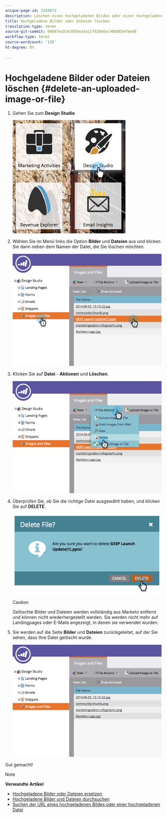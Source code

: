 ```yaml
---
unique-page-id: 2359873
description: Löschen eines hochgeladenen Bildes oder einer hochgeladenen Datei - Marketing Docs - Produktdokumentation
title: Hochgeladene Bilder oder Dateien löschen
translation-type: tm+mt
source-git-commit: 00887ea53e395bea3a11fd28e0ac98b085ef6ed8
workflow-type: tm+mt
source-wordcount: '135'
ht-degree: 0%

---
```



# Hochgeladene Bilder oder Dateien löschen {#delete-an-uploaded-image-or-file}

1. Gehen Sie zum **Design** **Studio**.

   ![](assets/designstudio-5.png)

1. Wählen Sie im Menü links die Option **Bilder** und **Dateien** aus und klicken Sie dann neben dem Namen der Datei, die Sie löschen möchten.

   ![](assets/image2014-9-16-11-3a18-3a15.png)

1. Klicken Sie auf **Datei** - **Aktionen** und **Löschen**.

   ![](assets/image2014-9-16-11-3a18-3a22.png)

1. Überprüfen Sie, ob Sie die richtige Datei ausgewählt haben, und klicken Sie auf **DELETE**.

   ![](assets/image2014-9-16-11-3a18-3a30.png)

   >[!CAUTION]
   >
   >Gelöschte Bilder und Dateien werden vollständig aus Marketo entfernt und können nicht wiederhergestellt werden.  Sie werden nicht mehr auf Landingpages oder E-Mails angezeigt, in denen sie verwendet wurden.

1. Sie werden auf die Seite **Bilder** und **Dateien** zurückgeleitet, auf der Sie sehen, dass Ihre Datei gelöscht wurde.

   ![](assets/image2014-9-16-11-3a19-3a0.png)

Gut gemacht!

>[!NOTE]
>
>**Verwandte Artikel**
>
>* [Hochgeladene Bilder oder Dateien ersetzen](replace-an-uploaded-image-or-file.md)
>* [Hochgeladene Bilder und Dateien durchsuchen](search-uploaded-images-and-files.md)
>* [Suchen der URL eines hochgeladenen Bildes oder einer hochgeladenen Datei](find-the-url-of-an-uploaded-image-or-file.md)

>



